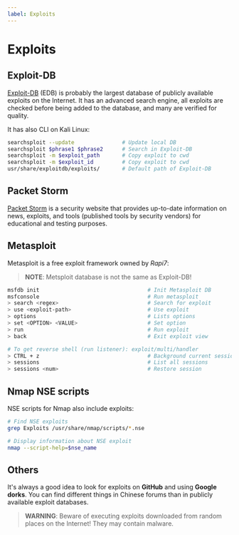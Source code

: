 ```yaml
---
label: Exploits
---
```


# Exploits

## Exploit-DB

[Exploit-DB](https://www.exploit-db.com/) (EDB) is probably the largest database of publicly available exploits on the Internet. It has an advanced search engine, all exploits are checked before being added to the database, and many are verified for quality.

It has also CLI on Kali Linux:

```bash
searchsploit --update               # Update local DB
searchsploit $phrase1 $phrase2      # Search in Exploit-DB
searchsploit -m $exploit_path       # Copy exploit to cwd
searchsploit -m $exploit_id         # Copy exploit to cwd
usr/share/exploitdb/exploits/       # Default path of Exploit-DB
```

## Packet Storm

[Packet Storm](https://packetstormsecurity.com) is a security website that provides up-to-date information on news, exploits, and tools (published tools by security vendors) for educational and testing purposes.

## Metasploit

Metasploit is a free exploit framework owned by _Rapi7_:

> **NOTE**: Metsploit database is not the same as Exploit-DB!

```bash
msfdb init                                  # Init Metasploit DB
msfconsole                                  # Run metasploit
> search <regex>                            # Search for exploit
> use <exploit-path>                        # Use exploit
> options                                   # Lists options
> set <OPTION> <VALUE>                      # Set option
> run                                       # Run exploit
> back                                      # Exit exploit view

# To get reverse shell (run listener): exploit/multi/handler
> CTRL + z                                  # Background current session
> sessions                                  # List all sessions
> sessions <num>                            # Restore session
```

## Nmap NSE scripts

NSE scripts for Nmap also include exploits:

```bash
# Find NSE exploits
grep Exploits /usr/share/nmap/scripts/*.nse

# Display information about NSE exploit
nmap --script-help=$nse_name

```

## Others

It's always a good idea to look for exploits on **GitHub** and using **Google dorks**. You can find different things in Chinese forums than in publicly available exploit databases.

> **WARNING**: Beware of executing exploits downloaded from random places on the Internet! They may contain malware.
